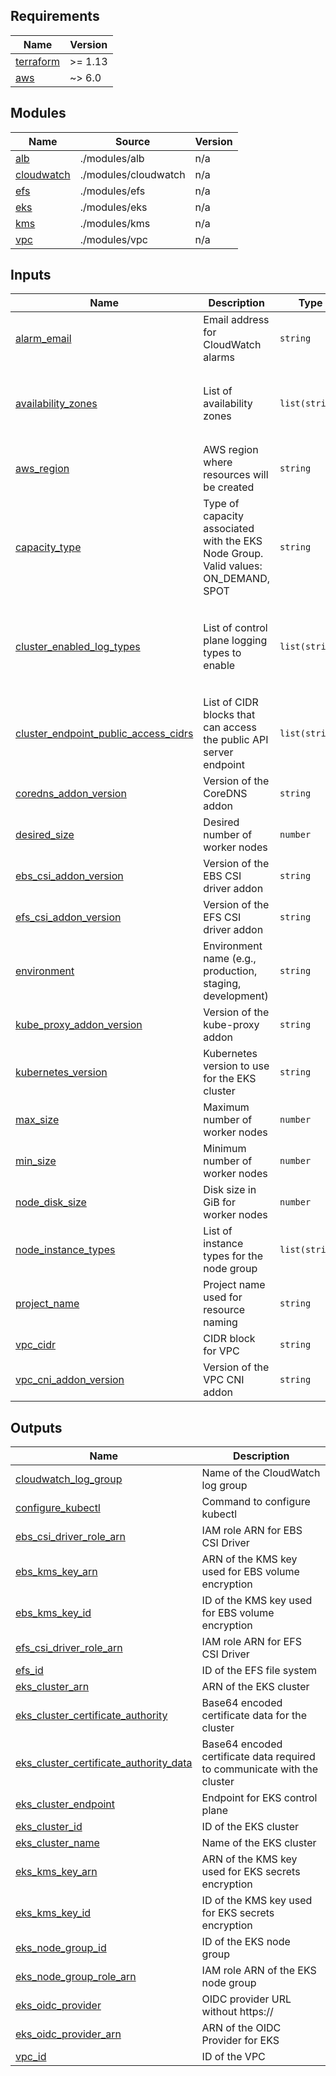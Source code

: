 <!-- BEGIN_TF_DOCS -->
## Requirements

| Name | Version |
|------|---------|
| <a name="requirement_terraform"></a> [terraform](#requirement\_terraform) | >= 1.13 |
| <a name="requirement_aws"></a> [aws](#requirement\_aws) | ~> 6.0 |

## Modules

| Name | Source | Version |
|------|--------|---------|
| <a name="module_alb"></a> [alb](#module\_alb) | ./modules/alb | n/a |
| <a name="module_cloudwatch"></a> [cloudwatch](#module\_cloudwatch) | ./modules/cloudwatch | n/a |
| <a name="module_efs"></a> [efs](#module\_efs) | ./modules/efs | n/a |
| <a name="module_eks"></a> [eks](#module\_eks) | ./modules/eks | n/a |
| <a name="module_kms"></a> [kms](#module\_kms) | ./modules/kms | n/a |
| <a name="module_vpc"></a> [vpc](#module\_vpc) | ./modules/vpc | n/a |

## Inputs

| Name | Description | Type | Default | Required |
|------|-------------|------|---------|:--------:|
| <a name="input_alarm_email"></a> [alarm\_email](#input\_alarm\_email) | Email address for CloudWatch alarms | `string` | `""` | no |
| <a name="input_availability_zones"></a> [availability\_zones](#input\_availability\_zones) | List of availability zones | `list(string)` | <pre>[<br/>  "us-east-1a",<br/>  "us-east-1b",<br/>  "us-east-1c"<br/>]</pre> | no |
| <a name="input_aws_region"></a> [aws\_region](#input\_aws\_region) | AWS region where resources will be created | `string` | `"us-east-1"` | no |
| <a name="input_capacity_type"></a> [capacity\_type](#input\_capacity\_type) | Type of capacity associated with the EKS Node Group. Valid values: ON\_DEMAND, SPOT | `string` | `"ON_DEMAND"` | no |
| <a name="input_cluster_enabled_log_types"></a> [cluster\_enabled\_log\_types](#input\_cluster\_enabled\_log\_types) | List of control plane logging types to enable | `list(string)` | <pre>[<br/>  "api",<br/>  "audit",<br/>  "authenticator",<br/>  "controllerManager",<br/>  "scheduler"<br/>]</pre> | no |
| <a name="input_cluster_endpoint_public_access_cidrs"></a> [cluster\_endpoint\_public\_access\_cidrs](#input\_cluster\_endpoint\_public\_access\_cidrs) | List of CIDR blocks that can access the public API server endpoint | `list(string)` | <pre>[<br/>  "0.0.0.0/0"<br/>]</pre> | no |
| <a name="input_coredns_addon_version"></a> [coredns\_addon\_version](#input\_coredns\_addon\_version) | Version of the CoreDNS addon | `string` | `"v1.11.1-eksbuild.9"` | no |
| <a name="input_desired_size"></a> [desired\_size](#input\_desired\_size) | Desired number of worker nodes | `number` | `2` | no |
| <a name="input_ebs_csi_addon_version"></a> [ebs\_csi\_addon\_version](#input\_ebs\_csi\_addon\_version) | Version of the EBS CSI driver addon | `string` | `"v1.31.0-eksbuild.1"` | no |
| <a name="input_efs_csi_addon_version"></a> [efs\_csi\_addon\_version](#input\_efs\_csi\_addon\_version) | Version of the EFS CSI driver addon | `string` | `"v2.1.12-eksbuild.1"` | no |
| <a name="input_environment"></a> [environment](#input\_environment) | Environment name (e.g., production, staging, development) | `string` | `"production"` | no |
| <a name="input_kube_proxy_addon_version"></a> [kube\_proxy\_addon\_version](#input\_kube\_proxy\_addon\_version) | Version of the kube-proxy addon | `string` | `"v1.30.0-eksbuild.3"` | no |
| <a name="input_kubernetes_version"></a> [kubernetes\_version](#input\_kubernetes\_version) | Kubernetes version to use for the EKS cluster | `string` | `"1.34"` | no |
| <a name="input_max_size"></a> [max\_size](#input\_max\_size) | Maximum number of worker nodes | `number` | `4` | no |
| <a name="input_min_size"></a> [min\_size](#input\_min\_size) | Minimum number of worker nodes | `number` | `1` | no |
| <a name="input_node_disk_size"></a> [node\_disk\_size](#input\_node\_disk\_size) | Disk size in GiB for worker nodes | `number` | `20` | no |
| <a name="input_node_instance_types"></a> [node\_instance\_types](#input\_node\_instance\_types) | List of instance types for the node group | `list(string)` | <pre>[<br/>  "t3.medium"<br/>]</pre> | no |
| <a name="input_project_name"></a> [project\_name](#input\_project\_name) | Project name used for resource naming | `string` | `"cloud-solutions"` | no |
| <a name="input_vpc_cidr"></a> [vpc\_cidr](#input\_vpc\_cidr) | CIDR block for VPC | `string` | `"10.0.0.0/16"` | no |
| <a name="input_vpc_cni_addon_version"></a> [vpc\_cni\_addon\_version](#input\_vpc\_cni\_addon\_version) | Version of the VPC CNI addon | `string` | `"v1.18.1-eksbuild.3"` | no |

## Outputs

| Name | Description |
|------|-------------|
| <a name="output_cloudwatch_log_group"></a> [cloudwatch\_log\_group](#output\_cloudwatch\_log\_group) | Name of the CloudWatch log group |
| <a name="output_configure_kubectl"></a> [configure\_kubectl](#output\_configure\_kubectl) | Command to configure kubectl |
| <a name="output_ebs_csi_driver_role_arn"></a> [ebs\_csi\_driver\_role\_arn](#output\_ebs\_csi\_driver\_role\_arn) | IAM role ARN for EBS CSI Driver |
| <a name="output_ebs_kms_key_arn"></a> [ebs\_kms\_key\_arn](#output\_ebs\_kms\_key\_arn) | ARN of the KMS key used for EBS volume encryption |
| <a name="output_ebs_kms_key_id"></a> [ebs\_kms\_key\_id](#output\_ebs\_kms\_key\_id) | ID of the KMS key used for EBS volume encryption |
| <a name="output_efs_csi_driver_role_arn"></a> [efs\_csi\_driver\_role\_arn](#output\_efs\_csi\_driver\_role\_arn) | IAM role ARN for EFS CSI Driver |
| <a name="output_efs_id"></a> [efs\_id](#output\_efs\_id) | ID of the EFS file system |
| <a name="output_eks_cluster_arn"></a> [eks\_cluster\_arn](#output\_eks\_cluster\_arn) | ARN of the EKS cluster |
| <a name="output_eks_cluster_certificate_authority"></a> [eks\_cluster\_certificate\_authority](#output\_eks\_cluster\_certificate\_authority) | Base64 encoded certificate data for the cluster |
| <a name="output_eks_cluster_certificate_authority_data"></a> [eks\_cluster\_certificate\_authority\_data](#output\_eks\_cluster\_certificate\_authority\_data) | Base64 encoded certificate data required to communicate with the cluster |
| <a name="output_eks_cluster_endpoint"></a> [eks\_cluster\_endpoint](#output\_eks\_cluster\_endpoint) | Endpoint for EKS control plane |
| <a name="output_eks_cluster_id"></a> [eks\_cluster\_id](#output\_eks\_cluster\_id) | ID of the EKS cluster |
| <a name="output_eks_cluster_name"></a> [eks\_cluster\_name](#output\_eks\_cluster\_name) | Name of the EKS cluster |
| <a name="output_eks_kms_key_arn"></a> [eks\_kms\_key\_arn](#output\_eks\_kms\_key\_arn) | ARN of the KMS key used for EKS secrets encryption |
| <a name="output_eks_kms_key_id"></a> [eks\_kms\_key\_id](#output\_eks\_kms\_key\_id) | ID of the KMS key used for EKS secrets encryption |
| <a name="output_eks_node_group_id"></a> [eks\_node\_group\_id](#output\_eks\_node\_group\_id) | ID of the EKS node group |
| <a name="output_eks_node_group_role_arn"></a> [eks\_node\_group\_role\_arn](#output\_eks\_node\_group\_role\_arn) | IAM role ARN of the EKS node group |
| <a name="output_eks_oidc_provider"></a> [eks\_oidc\_provider](#output\_eks\_oidc\_provider) | OIDC provider URL without https:// |
| <a name="output_eks_oidc_provider_arn"></a> [eks\_oidc\_provider\_arn](#output\_eks\_oidc\_provider\_arn) | ARN of the OIDC Provider for EKS |
| <a name="output_vpc_id"></a> [vpc\_id](#output\_vpc\_id) | ID of the VPC |
<!-- END_TF_DOCS -->